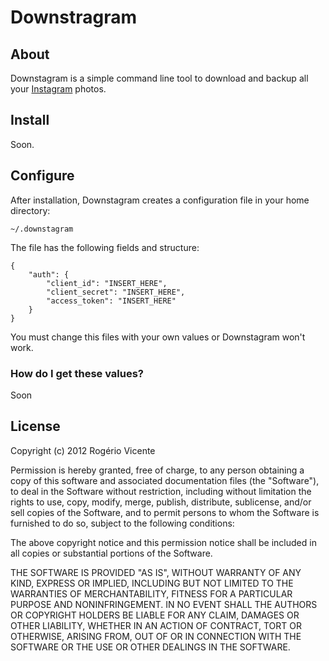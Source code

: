 # Downstragram

## About

Downstagram is a simple command line tool to download and backup all your [Instagram][0] photos.

## Install

Soon.

## Configure

After installation, Downstagram creates a configuration file in your home directory:

    ~/.downstagram

The file has the following fields and structure:

    {
        "auth": {
            "client_id": "INSERT_HERE",
            "client_secret": "INSERT_HERE",
            "access_token": "INSERT_HERE"
        }
    }

You must change this files with your own values or Downstagram won't work.

### How do I get these values?

Soon

## License

Copyright (c) 2012 Rogério Vicente

Permission is hereby granted, free of charge, to any person obtaining a copy of this software and associated documentation files (the "Software"), to deal in the Software without restriction, including without limitation the rights to use, copy, modify, merge, publish, distribute, sublicense, and/or sell copies of the Software, and to permit persons to whom the Software is furnished to do so, subject to the following conditions:

The above copyright notice and this permission notice shall be included in all copies or substantial portions of the Software.

THE SOFTWARE IS PROVIDED "AS IS", WITHOUT WARRANTY OF ANY KIND, EXPRESS OR IMPLIED, INCLUDING BUT NOT LIMITED TO THE WARRANTIES OF MERCHANTABILITY, FITNESS FOR A PARTICULAR PURPOSE AND NONINFRINGEMENT. IN NO EVENT SHALL THE AUTHORS OR COPYRIGHT HOLDERS BE LIABLE FOR ANY CLAIM, DAMAGES OR OTHER LIABILITY, WHETHER IN AN ACTION OF CONTRACT, TORT OR OTHERWISE, ARISING FROM, OUT OF OR IN CONNECTION WITH THE SOFTWARE OR THE USE OR OTHER DEALINGS IN THE SOFTWARE.

[0]: http://instagram.com
